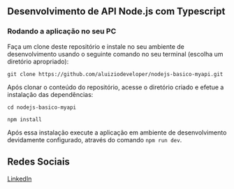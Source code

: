 
## Desenvolvimento de API Node.js com Typescript


### Rodando a aplicação no seu PC

Faça um clone deste repositório e instale no seu ambiente de desenvolvimento usando o seguinte comando no seu terminal (escolha um diretório apropriado):

```shell
git clone https://github.com/aluiziodeveloper/nodejs-basico-myapi.git
```

Após clonar o conteúdo do repositório, acesse o diretório criado e efetue a instalação das dependências:

```shell
cd nodejs-basico-myapi

npm install
```

Após essa instalação execute a aplicação em ambiente de desenvolvimento devidamente configurado, através do comando `npm run dev`.

## Redes Sociais


[LinkedIn](https://www.linkedin.com/in/gabriel--jesus/)

